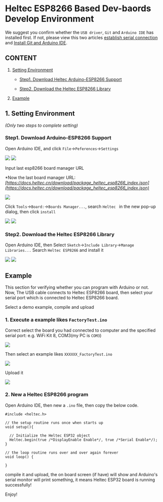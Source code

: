 # Heltec ESP8266 Based Dev-baords Develop Environment

We suggest you confirm whether the `USB driver`, `Git` and `Arduino IDE` has installed first. If not, please view this two articles [establish serial connection](/en/user_manual/establish_serial_connection) and [Install Git and Arduino IDE](/en/user_manual/how_to_install_git_and_arduino).

## CONTENT

1. [Setting Environment](#setting-environment)

   - [Step1. Download Heltec Arduino-ESP8266 Support](#step1-download-arduino-esp8266-support)

   - [Step2. Download the Heltec ESP8266 Library](#step2-download-the-heltec-esp8266-library)

2. [Example](#example)

## 1. Setting Environment

*(Only two steps to complete setting)*

### Step1. Download Arduino-ESP8266 Support

Open Arduino IDE, and click `File`->`Peferences`->`Settings`

<img src="img/how_to_install_esp8266_Arduino/01.png">

<img src="img/how_to_install_esp8266_Arduino/02.png">

Input last esp8266 board manager URL

*Now the last board manager URL:  *[https://docs.heltec.cn/download/package_heltec_esp8266_index.json](https://docs.heltec.cn/download/package_heltec_esp8266_index.json)*

<img src="img/how_to_install_esp8266_Arduino/03.png">

Click `Tools`->`Board:`->`Boards Manager...`, search `Heltec ` in the new pop-up dialog, then click `install`

<img src="img/how_to_install_esp8266_Arduino/04.png">

<img src="img/how_to_install_esp8266_Arduino/05.png">

### Step2. Download the Heltec ESP8266 Library

Open Arduino IDE, then Select `Sketch`->`Include Library`->`Manage Libraries...`
Search `Heltec ESP8266` and install it

<img src="img/how_to_install_esp8266_Arduino/06.png">

<img src="img/how_to_install_esp8266_Arduino/07.png">


## Example

This section for verifying whether you can program with Arduino or not. Now, The USB cable connects to Heltec ESP8266 board, then select your serial port which is connected to Heltec ESP8266 board.

Select a demo example, compile and upload

### 1. Execute a example likes `FactoryTest.ino`

Correct select the board you had connected to computer and the specified serial port: e.g. WiFi Kit 8, COM3(my PC is `COM3`)

<img src="img/how_to_install_esp8266_Arduino/08.png">

Then select an example likes `XXXXXX_FactoryTest.ino`

<img src="img/how_to_install_esp8266_Arduino/09.png">

Upload it

<img src="img/how_to_install_esp8266_Arduino/10.png">

### 2. New a Heltec ESP8266 program

Open Arduino IDE, then new a `.ino` file, then copy the below code.

```arduino
#include <heltec.h>

// the setup routine runs once when starts up
void setup(){

  // Initialize the Heltec ESP32 object
  Heltec.begin(true /*DisplayEnable Enable*/, true /*Serial Enable*/);
}

// the loop routine runs over and over again forever
void loop() {

}
```

compile it and upload, the on board screen (if have) will show and Arduino's serial monitor will print something, it means Heltec ESP32 board is running successfully!

Enjoy!

